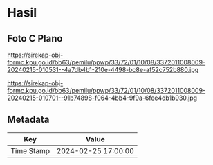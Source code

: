 # Hasil

## Foto C Plano

https://sirekap-obj-formc.kpu.go.id/bb63/pemilu/ppwp/33/72/01/10/08/3372011008009-20240215-010531--4a7db4b1-210e-4498-bc8e-af52c752b880.jpg

https://sirekap-obj-formc.kpu.go.id/bb63/pemilu/ppwp/33/72/01/10/08/3372011008009-20240215-010701--91b74898-f064-4bb4-9f9a-6fee4db1b930.jpg


## Metadata

| Key        | Value               |
| ---------- | ------------------- |
| Time Stamp | 2024-02-25 17:00:00 |



